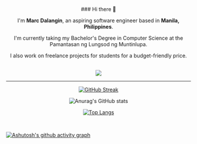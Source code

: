 <div align="center">

</div>
<div align="center">
### Hi there 👋

I'm **Marc Dalangin**, an aspiring software engineer based in **Manila, Philippines**. 

I'm currently taking my Bachelor's Degree in Computer Science at the Pamantasan ng Lungsod ng Muntinlupa.

I also work on freelance projects for students for a budget-friendly price. 
<br>
<br>
  
![](https://komarev.com/ghpvc/?username=marcdalangin&color=blueviolet)
  
</div>
<hr>
<div align="center">

[![GitHub Streak](https://github-readme-streak-stats.herokuapp.com?user=marcdalangin&theme=dark)](https://git.io/streak-stats)

![Anurag's GitHub stats](https://github-readme-stats.vercel.app/api?username=marcdalangin&show_icons=true&theme=radical)

</div>
<div align="center">

[![Top Langs](https://github-readme-stats.vercel.app/api/top-langs/?username=marcdalangin&layout=compact&theme=radical)](https://github.com/anuraghazra/github-readme-stats)

</div>
<br>

[![Ashutosh's github activity graph](https://github-readme-activity-graph.vercel.app/graph?username=marcdalangin&theme=tokyo-night)](https://github.com/marcdalangin/github-readme-activity-graph)

<div align="center">



</div>
